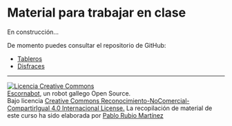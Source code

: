 # Material para trabajar en clase

En construcción...

De momento puedes consultar el repositorio de GitHub:

* [Tableros](https://github.com/escornabot/escornabot-DIY/tree/master/tableros-juegos)
* [Disfraces](https://github.com/escornabot/escornabot-DIY/tree/master/disfraces)

---

[![Licencia Creative Commons](https://licensebuttons.net/l/by-nc-sa/4.0/80x15.png)](https://creativecommons.org/licenses/by-nc-sa/4.0/)  
[Escornabot](http://escornabot.com/web/), un robot gallego Open Source.  
Bajo licencia [Creative Commons Reconocimiento-NoComercial-CompartirIgual 4.0 Internacional License.](https://creativecommons.org/licenses/by-nc-sa/4.0/)
La recopilación de material de este curso ha sido elaborada por [Pablo Rubio Martínez](https://legacy.gitbook.com/@pablorubiomartinez)





